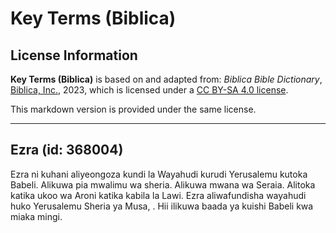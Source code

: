 # Key Terms (Biblica)

## License Information

**Key Terms (Biblica)** is based on and adapted from: _Biblica Bible Dictionary_, [Biblica, Inc.](https://www.biblica.com/), 2023, which is licensed under a [CC BY-SA 4.0 license](https://creativecommons.org/licenses/by-sa/4.0/legalcode.en).

This markdown version is provided under the same license.



--------------------------------

## Ezra (id: 368004)

Ezra ni kuhani aliyeongoza kundi la Wayahudi kurudi Yerusalemu kutoka Babeli. Alikuwa pia mwalimu wa sheria. Alikuwa mwana wa Seraia. Alitoka katika ukoo wa Aroni katika kabila la Lawi. Ezra aliwafundisha wayahudi huko Yerusalemu Sheria ya Musa, . Hii ilikuwa baada ya kuishi Babeli kwa miaka mingi.



